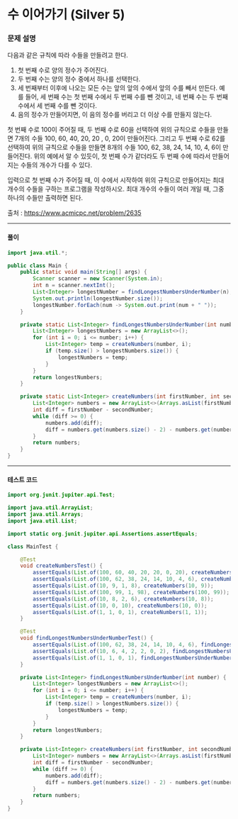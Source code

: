# 수 이어가기 (Silver 5)

### 문제 설명

다음과 같은 규칙에 따라 수들을 만들려고 한다.

1. 첫 번째 수로 양의 정수가 주어진다.
2. 두 번째 수는 양의 정수 중에서 하나를 선택한다.
3. 세 번째부터 이후에 나오는 모든 수는 앞의 앞의 수에서 앞의 수를 빼서 만든다. 예를 들어, 세 번째 수는 첫 번째 수에서 두 번째 수를 뺀 것이고, 네 번째 수는 두 번째 수에서 세 번째 수를 뺀 것이다.
4. 음의 정수가 만들어지면, 이 음의 정수를 버리고 더 이상 수를 만들지 않는다.

첫 번째 수로 100이 주어질 때, 두 번째 수로 60을 선택하여 위의 규칙으로 수들을 만들면 7개의 수들 100, 60, 40, 20, 20 , 0, 20이 만들어진다. 그리고 두 번째 수로 62를 선택하여 위의 규칙으로 수들을 만들면 8개의 수들 100, 62, 38, 24, 14, 10, 4, 6이 만들어진다. 위의 예에서 알 수 있듯이, 첫 번째 수가 같더라도 두 번째 수에 따라서 만들어지는 수들의 개수가 다를 수 있다.

입력으로 첫 번째 수가 주어질 때, 이 수에서 시작하여 위의 규칙으로 만들어지는 최대 개수의 수들을 구하는 프로그램을 작성하시오. 최대 개수의 수들이 여러 개일 때, 그중 하나의 수들만 출력하면 된다.

출처 : https://www.acmicpc.net/problem/2635

---

#### 풀이
~~~java
import java.util.*;

public class Main {
    public static void main(String[] args) {
        Scanner scanner = new Scanner(System.in);
        int n = scanner.nextInt();
        List<Integer> longestNumber = findLongestNumbersUnderNumber(n);
        System.out.println(longestNumber.size());
        longestNumber.forEach(num -> System.out.print(num + " "));
    }

    private static List<Integer> findLongestNumbersUnderNumber(int number) {
        List<Integer> longestNumbers = new ArrayList<>();
        for (int i = 0; i <= number; i++) {
            List<Integer> temp = createNumbers(number, i);
            if (temp.size() > longestNumbers.size()) {
                longestNumbers = temp;
            }
        }
        return longestNumbers;
    }

    private static List<Integer> createNumbers(int firstNumber, int secondNumber) {
        List<Integer> numbers = new ArrayList<>(Arrays.asList(firstNumber, secondNumber));
        int diff = firstNumber - secondNumber;
        while (diff >= 0) {
            numbers.add(diff);
            diff = numbers.get(numbers.size() - 2) - numbers.get(numbers.size() - 1);
        }
        return numbers;
    }
}
~~~

---

#### 테스트 코드
~~~java
import org.junit.jupiter.api.Test;

import java.util.ArrayList;
import java.util.Arrays;
import java.util.List;

import static org.junit.jupiter.api.Assertions.assertEquals;

class MainTest {

    @Test
    void createNumbersTest() {
        assertEquals(List.of(100, 60, 40, 20, 20, 0, 20), createNumbers(100, 60));
        assertEquals(List.of(100, 62, 38, 24, 14, 10, 4, 6), createNumbers(100, 62));
        assertEquals(List.of(10, 9, 1, 8), createNumbers(10, 9));
        assertEquals(List.of(100, 99, 1, 98), createNumbers(100, 99));
        assertEquals(List.of(10, 8, 2, 6), createNumbers(10, 8));
        assertEquals(List.of(10, 0, 10), createNumbers(10, 0));
        assertEquals(List.of(1, 1, 0, 1), createNumbers(1, 1));
    }

    @Test
    void findLongestNumbersUnderNumberTest() {
        assertEquals(List.of(100, 62, 38, 24, 14, 10, 4, 6), findLongestNumbersUnderNumber(100));
        assertEquals(List.of(10, 6, 4, 2, 2, 0, 2), findLongestNumbersUnderNumber(10));
        assertEquals(List.of(1, 1, 0, 1), findLongestNumbersUnderNumber(1));
    }

    private List<Integer> findLongestNumbersUnderNumber(int number) {
        List<Integer> longestNumbers = new ArrayList<>();
        for (int i = 0; i <= number; i++) {
            List<Integer> temp = createNumbers(number, i);
            if (temp.size() > longestNumbers.size()) {
                longestNumbers = temp;
            }
        }
        return longestNumbers;
    }

    private List<Integer> createNumbers(int firstNumber, int secondNumber) {
        List<Integer> numbers = new ArrayList<>(Arrays.asList(firstNumber, secondNumber));
        int diff = firstNumber - secondNumber;
        while (diff >= 0) {
            numbers.add(diff);
            diff = numbers.get(numbers.size() - 2) - numbers.get(numbers.size() - 1);
        }
        return numbers;
    }
}
~~~
